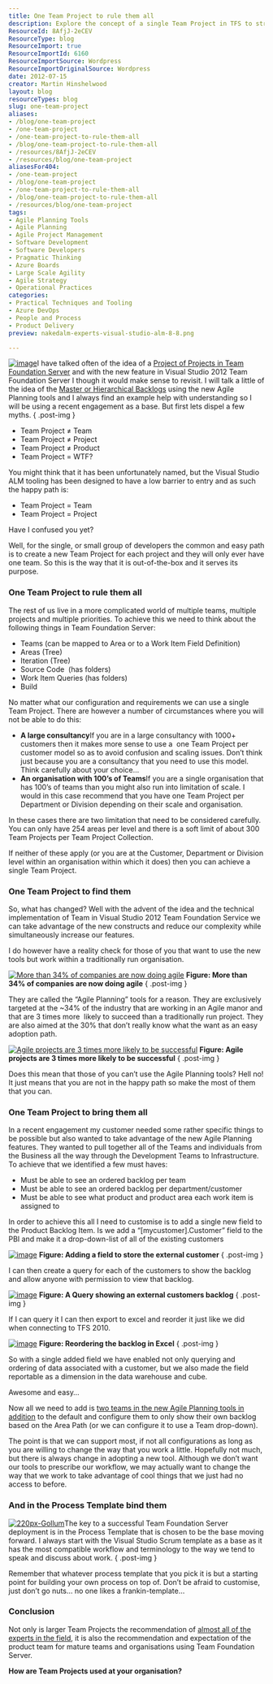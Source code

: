 ```yaml
---
title: One Team Project to rule them all
description: Explore the concept of a single Team Project in TFS to streamline multiple teams and projects, enhancing collaboration and efficiency in Agile environments.
ResourceId: 8AfjJ-2eCEV
ResourceType: blog
ResourceImport: true
ResourceImportId: 6160
ResourceImportSource: Wordpress
ResourceImportOriginalSource: Wordpress
date: 2012-07-15
creator: Martin Hinshelwood
layout: blog
resourceTypes: blog
slug: one-team-project
aliases:
- /blog/one-team-project
- /one-team-project
- /one-team-project-to-rule-them-all
- /blog/one-team-project-to-rule-them-all
- /resources/8AfjJ-2eCEV
- /resources/blog/one-team-project
aliasesFor404:
- /one-team-project
- /blog/one-team-project
- /one-team-project-to-rule-them-all
- /blog/one-team-project-to-rule-them-all
- /resources/blog/one-team-project
tags:
- Agile Planning Tools
- Agile Planning
- Agile Project Management
- Software Development
- Software Developers
- Pragmatic Thinking
- Azure Boards
- Large Scale Agility
- Agile Strategy
- Operational Practices
categories:
- Practical Techniques and Tooling
- Azure DevOps
- People and Process
- Product Delivery
preview: nakedalm-experts-visual-studio-alm-8-8.png

---
```

[![image](images/image16-2-2.png "image")](http://nkdagility.com/wp-content/uploads/2012/07/image16-2-2.png)I have talked often of the idea of a [Project of Projects in Team Foundation Server](http://blog.hinshelwood.com/project-of-projects-with-team-foundation-server-2010/) and with the new feature in Visual Studio 2012 Team Foundation Server I though it would make sense to revisit. I will talk a little of the idea of the [Master or Hierarchical Backlogs](http://blogs.msdn.com/b/greggboer/archive/2012/01/27/tfs-vnext-configuring-your-project-to-have-a-master-backlog-and-sub-teams.aspx) using the new Agile Planning tools and I always find an example help with understanding so I will be using a recent engagement as a base. But first lets dispel a few myths.
{ .post-img }

- Team Project ≠ Team
- Team Project ≠ Project
- Team Project ≠ Product
- Team Project = WTF?

You might think that it has been unfortunately named, but the Visual Studio ALM tooling has been designed to have a low barrier to entry and as such the happy path is:

- Team Project = Team
- Team Project = Project

Have I confused you yet?

Well, for the single, or small group of developers the common and easy path is to create a new Team Project for each project and they will only ever have one team. So this is the way that it is out-of-the-box and it serves its purpose.

### One Team Project to rule them all

The rest of us live in a more complicated world of multiple teams, multiple projects and multiple priorities. To achieve this we need to think about the following things in Team Foundation Server:

- Teams (can be mapped to Area or to a Work Item Field Definition)
- Areas (Tree)
- Iteration (Tree)
- Source Code  (has folders)
- Work Item Queries (has folders)
- Build

No matter what our configuration and requirements we can use a single Team Project. There are however a number of circumstances where you will not be able to do this:

- **A large consultancy**If you are in a large consultancy with 1000+ customers then it makes more sense to use a  one Team Project per customer model so as to avoid confusion and scaling issues. Don’t think just because you are a consultancy that you need to use this model. Think carefully about your choice…
- **An organisation with 100’s of Teams**If you are a single organisation that has 100’s of teams than you might also run into limitation of scale. I would in this case recommend that you have one Team Project per Department or Division depending on their scale and organisation.

In these cases there are two limitation that need to be considered carefully. You can only have 254 areas per level and there is a soft limit of about 300 Team Projects per Team Project Collection.

If neither of these apply (or you are at the Customer, Department or Division level within an organisation within which it does) then you can achieve a single Team Project.

### One Team Project to find them

So, what has changed? Well with the advent of the idea and the technical implementation of Team in Visual Studio 2012 Team Foundation Service we can take advantage of the new constructs and reduce our complexity while simultaneously increase our features.

I do however have a reality check for those of you that want to use the new tools but work within a traditionally run organisation.

[![More than 34% of companies are now doing agile](images/image17-3-3.png "More than 34% of companies are now doing agile")](http://nkdagility.com/wp-content/uploads/2012/07/image17-3-3.png) **Figure: More than 34% of companies are now doing agile**
{ .post-img }

They are called the “Agile Planning” tools for a reason. They are exclusively targeted at the ~34% of the industry that are working in an Agile manor and that are 3 times more  likely to succeed than a traditionally run project. They are also aimed at the 30% that don’t really know what the want as an easy adoption path.

[![Agile projects are 3 times more likely to be successful](images/image18-4-4.png "Agile projects are 3 times more likely to be successful")](http://nkdagility.com/wp-content/uploads/2012/07/image18-4-4.png) **Figure: Agile projects are 3 times more likely to be successful**
{ .post-img }

Does this mean that those of you can’t use the Agile Planning tools? Hell no! It just means that you are not in the happy path so make the most of them that you can.

### One Team Project to bring them all

In a recent engagement my customer needed some rather specific things to be possible but also wanted to take advantage of the new Agile Planning features. They wanted to pull together all of the Teams and individuals from the Business all the way through the Development Teams to Infrastructure. To achieve that we identified a few must haves:

- Must be able to see an ordered backlog per team
- Must be able to see an ordered backlog per department/customer
- Must be able to see what product and product area each work item is assigned to

In order to achieve this all I need to customise is to add a single new field to the Product Backlog Item. Is we add a “\[mycustomer\].Customer” field to the PBI and make it a drop-down-list of all of the existing customers

[![image](images/image19-5-5.png "image")](http://nkdagility.com/wp-content/uploads/2012/07/image19-5-5.png) **Figure: Adding a field to store the external customer**
{ .post-img }

I can then create a query for each of the customers to show the backlog and allow anyone with permission to view that backlog.

[![image](images/image20-6-6.png "image")](http://nkdagility.com/wp-content/uploads/2012/07/image20-6-6.png) **Figure: A Query showing an external customers backlog**
{ .post-img }

If I can query it I can then export to excel and reorder it just like we did when connecting to TFS 2010.

[![image](images/image21-7-7.png "image")](http://nkdagility.com/wp-content/uploads/2012/07/image21-7-7.png) **Figure: Reordering the backlog in Excel**
{ .post-img }

So with a single added field we have enabled not only querying and ordering of data associated with a customer, but we also made the field reportable as a dimension in the data warehouse and cube.

Awesome and easy…

Now all we need to add is [two teams in the new Agile Planning tools in addition](http://blogs.msdn.com/b/greggboer/archive/2012/01/27/tfs-vnext-configuring-your-project-to-have-a-master-backlog-and-sub-teams.aspx) to the default and configure them to only show their own backlog based on the Area Path (or we can configure it to use a Team drop-down).

The point is that we can support most, if not all configurations as long as you are willing to change the way that you work a little. Hopefully not much, but there is always change in adopting a new tool. Although we don’t want our tools to prescribe our workflow, we may actually want to change the way that we work to take advantage of cool things that we just had no access to before.

### And in the Process Template bind them

[![220px-Gollum](images/220px-Gollum-1-1.png "220px-Gollum")](http://nkdagility.com/wp-content/uploads/2012/07/220px-Gollum-1-1.png)The key to a successful Team Foundation Server deployment is in the Process Template that is chosen to be the base moving forward. I always start with the Visual Studio Scrum template as a base as it has the most compatible workflow and terminology to the way we tend to speak and discuss about work.
{ .post-img }

Remember that whatever process template that you pick it is but a starting point for building your own process on top of. Don’t be afraid to customise, just don’t go nuts… no one likes a frankin-template…

### Conclusion

Not only is larger Team Projects the recommendation of [almost all of the experts in the field](http://blog.hinshelwood.com/when-should-i-use-areas-in-tfs-instead-of-team-projects-in-team-foundation-server-2010/), it is also the recommendation and expectation of the product team for mature teams and organisations using Team Foundation Server.

**How are Team Projects used at your organisation?**
